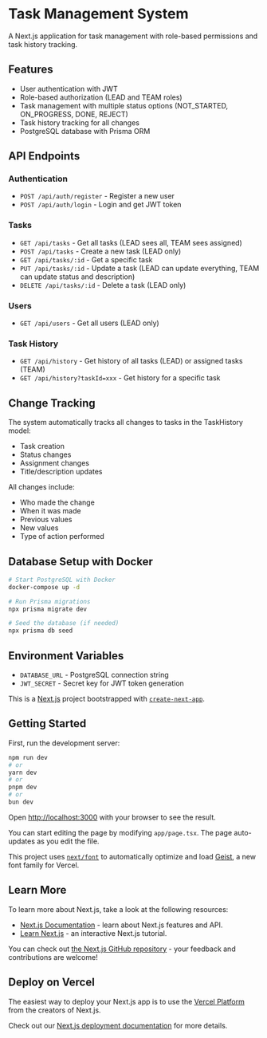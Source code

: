 # Task Management System

A Next.js application for task management with role-based permissions and task history tracking.

## Features

- User authentication with JWT
- Role-based authorization (LEAD and TEAM roles)
- Task management with multiple status options (NOT_STARTED, ON_PROGRESS, DONE, REJECT)
- Task history tracking for all changes
- PostgreSQL database with Prisma ORM

## API Endpoints

### Authentication

- `POST /api/auth/register` - Register a new user
- `POST /api/auth/login` - Login and get JWT token

### Tasks

- `GET /api/tasks` - Get all tasks (LEAD sees all, TEAM sees assigned)
- `POST /api/tasks` - Create a new task (LEAD only)
- `GET /api/tasks/:id` - Get a specific task
- `PUT /api/tasks/:id` - Update a task (LEAD can update everything, TEAM can update status and description)
- `DELETE /api/tasks/:id` - Delete a task (LEAD only)

### Users

- `GET /api/users` - Get all users (LEAD only)

### Task History

- `GET /api/history` - Get history of all tasks (LEAD) or assigned tasks (TEAM)
- `GET /api/history?taskId=xxx` - Get history for a specific task

## Change Tracking

The system automatically tracks all changes to tasks in the TaskHistory model:

- Task creation
- Status changes
- Assignment changes
- Title/description updates

All changes include:

- Who made the change
- When it was made
- Previous values
- New values
- Type of action performed

## Database Setup with Docker

```bash
# Start PostgreSQL with Docker
docker-compose up -d

# Run Prisma migrations
npx prisma migrate dev

# Seed the database (if needed)
npx prisma db seed
```

## Environment Variables

- `DATABASE_URL` - PostgreSQL connection string
- `JWT_SECRET` - Secret key for JWT token generation

This is a [Next.js](https://nextjs.org) project bootstrapped with [`create-next-app`](https://nextjs.org/docs/app/api-reference/cli/create-next-app).

## Getting Started

First, run the development server:

```bash
npm run dev
# or
yarn dev
# or
pnpm dev
# or
bun dev
```

Open [http://localhost:3000](http://localhost:3000) with your browser to see the result.

You can start editing the page by modifying `app/page.tsx`. The page auto-updates as you edit the file.

This project uses [`next/font`](https://nextjs.org/docs/app/building-your-application/optimizing/fonts) to automatically optimize and load [Geist](https://vercel.com/font), a new font family for Vercel.

## Learn More

To learn more about Next.js, take a look at the following resources:

- [Next.js Documentation](https://nextjs.org/docs) - learn about Next.js features and API.
- [Learn Next.js](https://nextjs.org/learn) - an interactive Next.js tutorial.

You can check out [the Next.js GitHub repository](https://github.com/vercel/next.js) - your feedback and contributions are welcome!

## Deploy on Vercel

The easiest way to deploy your Next.js app is to use the [Vercel Platform](https://vercel.com/new?utm_medium=default-template&filter=next.js&utm_source=create-next-app&utm_campaign=create-next-app-readme) from the creators of Next.js.

Check out our [Next.js deployment documentation](https://nextjs.org/docs/app/building-your-application/deploying) for more details.

